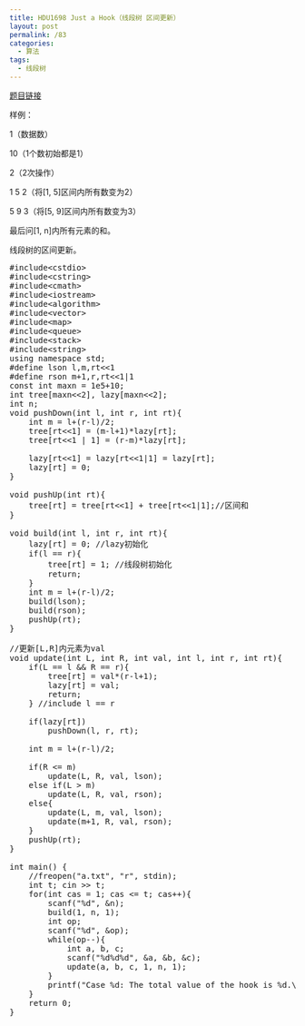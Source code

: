 ```yaml
---
title: HDU1698 Just a Hook（线段树 区间更新）
layout: post
permalink: /83
categories:
  - 算法
tags:
  - 线段树
---
```

<a href="http://acm.hdu.edu.cn/showproblem.php?pid=1698" target="_blank">题目链接</a>

样例：
  
1（数据数）
  
10（1个数初始都是1）
  
2（2次操作）
  
1 5 2（将[1, 5]区间内所有数变为2）
  
5 9 3（将[5, 9]区间内所有数变为3）

最后问[1, n]内所有元素的和。

线段树的区间更新。

<pre class="brush: cpp; title: ; notranslate" title="">#include&lt;cstdio&gt;
#include&lt;cstring&gt;
#include&lt;cmath&gt;
#include&lt;iostream&gt;
#include&lt;algorithm&gt;
#include&lt;vector&gt;
#include&lt;map&gt;
#include&lt;queue&gt;
#include&lt;stack&gt;
#include&lt;string&gt;
using namespace std;
#define lson l,m,rt&lt;&lt;1
#define rson m+1,r,rt&lt;&lt;1|1
const int maxn = 1e5+10;
int tree[maxn&lt;&lt;2], lazy[maxn&lt;&lt;2];
int n;
void pushDown(int l, int r, int rt){
    int m = l+(r-l)/2;
    tree[rt&lt;&lt;1] = (m-l+1)*lazy[rt];
    tree[rt&lt;&lt;1 | 1] = (r-m)*lazy[rt];

    lazy[rt&lt;&lt;1] = lazy[rt&lt;&lt;1|1] = lazy[rt];
    lazy[rt] = 0;
}

void pushUp(int rt){
    tree[rt] = tree[rt&lt;&lt;1] + tree[rt&lt;&lt;1|1];//区间和
}

void build(int l, int r, int rt){
    lazy[rt] = 0; //lazy初始化
    if(l == r){
        tree[rt] = 1; //线段树初始化
        return;
    }
    int m = l+(r-l)/2;
    build(lson);
    build(rson);
    pushUp(rt);
}

//更新[L,R]内元素为val
void update(int L, int R, int val, int l, int r, int rt){
    if(L == l && R == r){
        tree[rt] = val*(r-l+1);
        lazy[rt] = val;
        return;
    } //include l == r

    if(lazy[rt])
        pushDown(l, r, rt);

    int m = l+(r-l)/2;

    if(R &lt;= m)
        update(L, R, val, lson);
    else if(L &gt; m)
        update(L, R, val, rson);
    else{
        update(L, m, val, lson);
        update(m+1, R, val, rson);
    }
    pushUp(rt);
}

int main() {
    //freopen("a.txt", "r", stdin);
    int t; cin &gt;&gt; t;
    for(int cas = 1; cas &lt;= t; cas++){
        scanf("%d", &n);
        build(1, n, 1);
        int op;
        scanf("%d", &op);
        while(op--){
            int a, b, c;
            scanf("%d%d%d", &a, &b, &c);
            update(a, b, c, 1, n, 1);
        }
        printf("Case %d: The total value of the hook is %d.\n", cas, tree[1]);
    }
    return 0;
}
</pre>